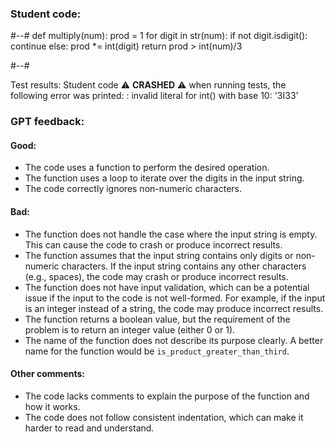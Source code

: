 ### Student code: 

#--#
def multiply(num):
    prod = 1
    for digit in str(num):
        if not digit.isdigit():
            continue
        else:
            prod *= int(digit)
    return prod > int(num)/3

#--#

 Test results: 
Student code :warning: **CRASHED** :warning: when running tests, the following error was printed: : invalid literal for int() with base 10: '3I33' 

 ### GPT feedback: 
#### Good:
- The code uses a function to perform the desired operation.
- The function uses a loop to iterate over the digits in the input string.
- The code correctly ignores non-numeric characters.

#### Bad:
- The function does not handle the case where the input string is empty. This can cause the code to crash or produce incorrect results.
- The function assumes that the input string contains only digits or non-numeric characters. If the input string contains any other characters (e.g., spaces), the code may crash or produce incorrect results.
- The function does not have input validation, which can be a potential issue if the input to the code is not well-formed. For example, if the input is an integer instead of a string, the code may produce incorrect results.
- The function returns a boolean value, but the requirement of the problem is to return an integer value (either 0 or 1).
- The name of the function does not describe its purpose clearly. A better name for the function would be `is_product_greater_than_third`.

#### Other comments:
- The code lacks comments to explain the purpose of the function and how it works.
- The code does not follow consistent indentation, which can make it harder to read and understand.